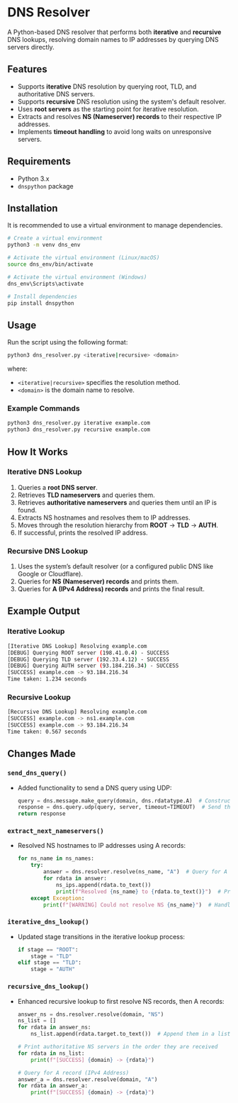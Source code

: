# DNS Resolver

A Python-based DNS resolver that performs both **iterative** and **recursive** DNS lookups, resolving domain names to IP addresses by querying DNS servers directly.

## Features
- Supports **iterative** DNS resolution by querying root, TLD, and authoritative DNS servers.
- Supports **recursive** DNS resolution using the system's default resolver.
- Uses **root servers** as the starting point for iterative resolution.
- Extracts and resolves **NS (Nameserver) records** to their respective IP addresses.
- Implements **timeout handling** to avoid long waits on unresponsive servers.

## Requirements
- Python 3.x
- `dnspython` package

## Installation
It is recommended to use a virtual environment to manage dependencies.

```bash
# Create a virtual environment
python3 -m venv dns_env

# Activate the virtual environment (Linux/macOS)
source dns_env/bin/activate

# Activate the virtual environment (Windows)
dns_env\Scripts\activate

# Install dependencies
pip install dnspython
```

## Usage
Run the script using the following format:
```bash
python3 dns_resolver.py <iterative|recursive> <domain>
```
where:
- `<iterative|recursive>` specifies the resolution method.
- `<domain>` is the domain name to resolve.

### Example Commands
```bash
python3 dns_resolver.py iterative example.com
python3 dns_resolver.py recursive example.com
```

## How It Works
### Iterative DNS Lookup
1. Queries a **root DNS server**.
2. Retrieves **TLD nameservers** and queries them.
3. Retrieves **authoritative nameservers** and queries them until an IP is found.
4. Extracts NS hostnames and resolves them to IP addresses.
5. Moves through the resolution hierarchy from **ROOT** → **TLD** → **AUTH**.
6. If successful, prints the resolved IP address.

### Recursive DNS Lookup
1. Uses the system’s default resolver (or a configured public DNS like Google or Cloudflare).
2. Queries for **NS (Nameserver) records** and prints them.
3. Queries for **A (IPv4 Address) records** and prints the final result.

## Example Output
### Iterative Lookup
```bash
[Iterative DNS Lookup] Resolving example.com
[DEBUG] Querying ROOT server (198.41.0.4) - SUCCESS
[DEBUG] Querying TLD server (192.33.4.12) - SUCCESS
[DEBUG] Querying AUTH server (93.184.216.34) - SUCCESS
[SUCCESS] example.com -> 93.184.216.34
Time taken: 1.234 seconds
```

### Recursive Lookup
```bash
[Recursive DNS Lookup] Resolving example.com
[SUCCESS] example.com -> ns1.example.com
[SUCCESS] example.com -> 93.184.216.34
Time taken: 0.567 seconds
```

## Changes Made
### `send_dns_query()`
- Added functionality to send a DNS query using UDP:
  ```python
  query = dns.message.make_query(domain, dns.rdatatype.A)  # Construct the DNS query
  response = dns.query.udp(query, server, timeout=TIMEOUT)  # Send the query using UDP
  return response
  ```

### `extract_next_nameservers()`
- Resolved NS hostnames to IP addresses using A records:
  ```python
  for ns_name in ns_names:
      try:
          answer = dns.resolver.resolve(ns_name, "A")  # Query for A records
          for rdata in answer:
              ns_ips.append(rdata.to_text())  
              print(f"Resolved {ns_name} to {rdata.to_text()}")  # Print resolution
      except Exception:
          print(f"[WARNING] Could not resolve NS {ns_name}")  # Handle failures
  ```

### `iterative_dns_lookup()`
- Updated stage transitions in the iterative lookup process:
  ```python
  if stage == "ROOT":
      stage = "TLD"
  elif stage == "TLD":
      stage = "AUTH"
  ```

### `recursive_dns_lookup()`
- Enhanced recursive lookup to first resolve NS records, then A records:
  ```python
  answer_ns = dns.resolver.resolve(domain, "NS")
  ns_list = []
  for rdata in answer_ns:
      ns_list.append(rdata.target.to_text())  # Append them in a list
  
  # Print authoritative NS servers in the order they are received
  for rdata in ns_list:
      print(f"[SUCCESS] {domain} -> {rdata}")

  # Query for A record (IPv4 Address)
  answer_a = dns.resolver.resolve(domain, "A")
  for rdata in answer_a:
      print(f"[SUCCESS] {domain} -> {rdata}")
  ```

